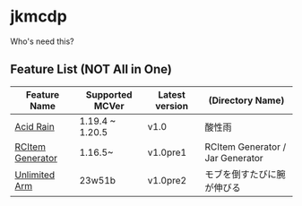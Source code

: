 # jkmcdp
Who's need this?

## Feature List (NOT All in One)

| Feature Name | Supported MCVer | Latest version | (Directory Name) |
| --- | --- | --- | --- |
| [Acid Rain](./酸性雨/read_me.md) | 1.19.4 ~ 1.20.5 | v1.0 | 酸性雨 |
| [RCItem Generator](./RCItem%20Generator/Jar%20Generator/readme.md) | 1.16.5~ | v1.0pre1 | RCItem Generator / Jar Generator |
| [Unlimited Arm](./モブを倒すたびに腕が伸びる/readme.md) | 23w51b | v1.0pre2 | モブを倒すたびに腕が伸びる |